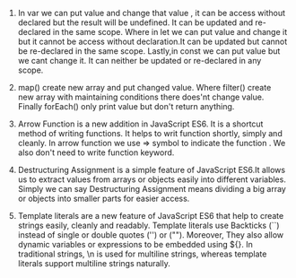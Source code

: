
1. In var we can put value and change that value , it can be access without declared but the result will be undefined. It can be updated and re-declared in the same scope.  Where in let we can put value and change it but it cannot be access without declaration.It can be updated but cannot be re-declared in the same scope. Lastly,in const we can put value but we cant change it. It can neither be updated or re-declared in any scope.

2. map() create new array and put changed value. Where filter() create new array with maintaining conditions there does'nt change value. Finally forEach() only print value but don't return anything.

3. Arrow Function is a new addition in JavaScript ES6. It is a shortcut method of writing functions. It helps to writ function shortly, simply and cleanly. In arrow function we use => symbol to indicate the function . We also don't need to write function keyword.

4. Destructuring Assignment is a simple feature of JavaScript ES6.It allows us to extract values from arrays or objects easily into different variables.
Simply we can say Destructuring Assignment means dividing a big array or objects into smaller parts for easier access.

5. Template literals are a new feature of JavaScript ES6 that help to create strings easily, cleanly and readably. Template literals use Backticks (``) instead of single or double quotes ('') or (""). Moreover, They also allow dynamic variables or expressions to be embedded using ${}.
In traditional strings, \n is used for multiline strings, whereas template literals support multiline strings naturally.